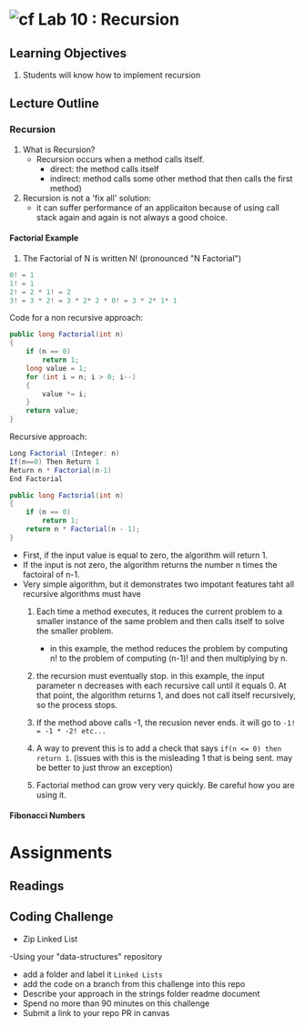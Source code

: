 ![cf](http://i.imgur.com/7v5ASc8.png) Lab 10 : Recursion
=====================================

## Learning Objectives
1. Students will know how to implement recursion

## Lecture Outline

### Recursion
1. What is Recursion?
	- Recursion occurs when a method calls itself. 
		- direct: the method calls itself
		- indirect: method calls some other method that then calls the first method)
1. Recursion is not a 'fix all' solution:
	- it can suffer performance of an applicaiton because of using call stack again and again is not always a good choice. 

#### Factorial Example
1. The Factorial of N is written N! (pronounced "N Factorial")
```csharp
0! = 1
1! = 1
2! = 2 * 1! = 2
3! = 3 * 2! = 3 * 2* 2 * 0! = 3 * 2* 1* 1
```

Code for a non recursive approach:

```csharp
public long Factorial(int n)
{
    if (n == 0)
        return 1;
    long value = 1;
    for (int i = n; i > 0; i--)
    {
        value *= i;
    }
    return value;
}
```

Recursive approach:

```csharp
Long Factorial (Integer: n)
If(n==0) Then Return 1
Return n * Factorial(n-1)
End Factorial

public long Factorial(int n)
{
    if (n == 0) 
        return 1;
    return n * Factorial(n - 1);
}
```

- First, if the input value is equal to zero, the algorithm will return 1.
- If the input is not zero, the algorithm returns the number n times the factoiral of n-1.
- Very simple algorithm, but it demonstrates two impotant features taht all recursive algorithms must have
	1. Each time a method executes, it reduces the current problem to a smaller instance of the same problem and then calls itself to solve the smaller problem. 
		- in this example, the method reduces the problem by computing n! to the problem of computing (n-1)! and then multiplying by n. 

	2. the recursion must eventually stop. in this example, the input parameter n decreases with each recursive call until 
	it equals 0. At that point, the algorithm returns 1, and does not call itself recursively, so the process stops. 

	3. If the method above calls -1, the recusion never ends. it will go to `-1! = -1 * -2! etc...`
	4. A way to prevent this is to add a check that says `if(n <= 0) then return 1`. (issues with this is the misleading 1 that is being sent. may be better to just throw an exception)
	5. Factorial method can grow very very quickly. Be careful how you are using it.


#### Fibonacci Numbers



# Assignments

## Readings

## Coding Challenge
- Zip Linked List

-Using your "data-structures" repository
  - add a folder and label it `Linked Lists`
  - add the code on a branch from this challenge into this repo
  - Describe your approach in the strings folder readme document
  - Spend no more than 90 minutes on this challenge
  - Submit a link to your repo PR in canvas